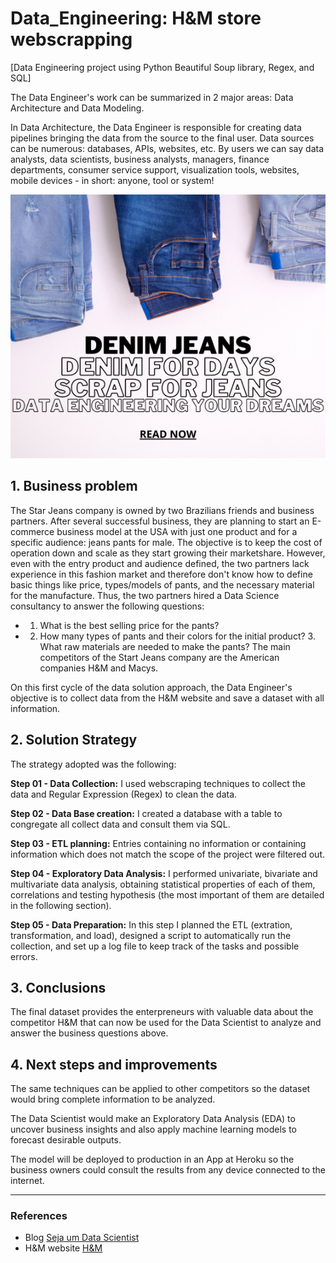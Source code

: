 # Data_Engineering: H&M store webscrapping
[Data Engineering project using Python Beautiful Soup library, Regex, and SQL]

The Data Engineer's work can be summarized in 2 major areas: Data Architecture and Data Modeling.

In Data Architecture, the Data Engineer is responsible for creating data pipelines bringing the data from the source to the final user. Data sources can be numerous: databases, APIs, websites, etc. By users we can say data analysts, data scientists, business analysts, managers, finance departments, consumer service support, visualization tools, websites, mobile devices - in short: anyone, tool or system!

![Jeans](https://github.com/fabianaba/Data_Engineering/blob/main/images/jeans.png)

## 1. Business problem

The Star Jeans company is owned by two Brazilians friends and business partners. After several successful business, they are planning to start an E-commerce business model at the USA with  just one product and for a specific audience: jeans pants for male. The objective is to keep the cost of operation down and scale as they start growing their marketshare.
However, even with the entry product and audience defined, the two partners lack experience in this fashion market and therefore don't know how to define basic things like price, types/models of pants, and the necessary material for the manufacture.
Thus, the two partners hired a Data Science consultancy to answer the following questions:
* 1. What is the best selling price for the pants? 
* 2. How many types of pants and their colors for the initial product? 3. What raw materials are needed to make the pants?
The main competitors of the Start Jeans company are the American companies H&M and Macys.

On this first cycle of the data solution approach, the Data Engineer's objective is to collect data from the H&M website and save a dataset with all information.

## 2. Solution Strategy

The strategy adopted was the following:

<b> Step 01 - Data Collection:</b> I used webscraping techniques to collect the data and Regular Expression (Regex) to clean the data.

<b> Step 02 - Data Base creation:</b> I created a database with a table to congregate all collect data and consult them via SQL.

<b> Step 03 - ETL planning:</b> Entries containing no information or containing information which does not match the scope of the project were filtered out.

<b> Step 04 - Exploratory Data Analysis:</b> I performed univariate, bivariate and multivariate data analysis, obtaining statistical properties of each of them, correlations and testing hypothesis (the most important of them are detailed in the following section).

<b> Step 05 - Data Preparation:</b> In this step I planned the ETL (extration, transformation, and load), designed a script to automatically run the collection, and set up a log file to keep track of the tasks and possible errors.

## 3. Conclusions

The final dataset provides the enterpreneurs with valuable data about the competitor H&M that can now be used for the Data Scientist to analyze and answer the business questions above.

## 4. Next steps and improvements

The same techniques can be applied to other competitors so the dataset would bring complete information to be analyzed.

The Data Scientist would make an Exploratory Data Analysis (EDA) to uncover business insights and also apply machine learning models to forecast desirable outputs.

The model will be deployed to production in an App at Heroku so the business owners could consult the results from any device connected to the internet.

***
### References
* Blog [Seja um Data Scientist](https://sejaumdatascientist.com/)
* H&M website [H&M](https://www2.hm.com/en_us/men/products/jeans.html) 